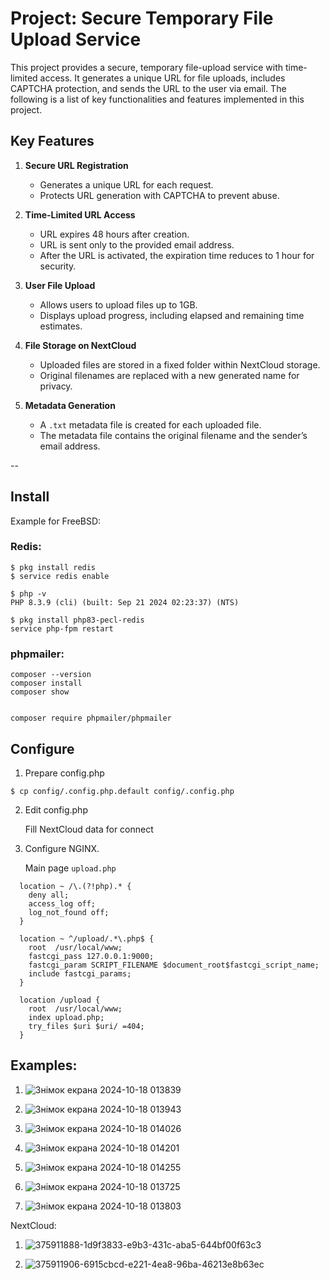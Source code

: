 # Project: Secure Temporary File Upload Service

This project provides a secure, temporary file-upload service with time-limited access. It generates a unique URL for file uploads, includes CAPTCHA protection, and sends the URL to the user via email. The following is a list of key functionalities and features implemented in this project.

## Key Features

1. **Secure URL Registration**  
   - Generates a unique URL for each request.
   - Protects URL generation with CAPTCHA to prevent abuse.

2. **Time-Limited URL Access**  
   - URL expires 48 hours after creation.
   - URL is sent only to the provided email address.
   - After the URL is activated, the expiration time reduces to 1 hour for security.

3. **User File Upload**  
   - Allows users to upload files up to 1GB.
   - Displays upload progress, including elapsed and remaining time estimates.

4. **File Storage on NextCloud**  
   - Uploaded files are stored in a fixed folder within NextCloud storage.
   - Original filenames are replaced with a new generated name for privacy.

5. **Metadata Generation**  
   - A `.txt` metadata file is created for each uploaded file.
   - The metadata file contains the original filename and the sender’s email address.


--


## Install

Example for FreeBSD:

### Redis:

```
$ pkg install redis
$ service redis enable

$ php -v
PHP 8.3.9 (cli) (built: Sep 21 2024 02:23:37) (NTS)

$ pkg install php83-pecl-redis
service php-fpm restart
```

### phpmailer:

```
composer --version
composer install
composer show


composer require phpmailer/phpmailer
```

## Configure

1. Prepare config.php

```
$ cp config/.config.php.default config/.config.php
```

2. Edit config.php

   Fill NextCloud data for connect

3. Configure NGINX.

   Main page `upload.php`

```nginx
  location ~ /\.(?!php).* {
    deny all;
    access_log off;
    log_not_found off;
  }

  location ~ ^/upload/.*\.php$ {
    root  /usr/local/www;
    fastcgi_pass 127.0.0.1:9000;
    fastcgi_param SCRIPT_FILENAME $document_root$fastcgi_script_name;
    include fastcgi_params;
  }

  location /upload {
    root  /usr/local/www;
    index upload.php;
    try_files $uri $uri/ =404;
  }
```

## Examples:

1. ![Знімок екрана 2024-10-18 013839](https://github.com/user-attachments/assets/88acccde-9687-4562-8e29-6e0e64044be2)

2. ![Знімок екрана 2024-10-18 013943](https://github.com/user-attachments/assets/650a6c4d-e090-4a70-be13-ab6f2817ae2e)

3. ![Знімок екрана 2024-10-18 014026](https://github.com/user-attachments/assets/decb04aa-6981-477f-b9a8-096c2b6e37bc)

4. ![Знімок екрана 2024-10-18 014201](https://github.com/user-attachments/assets/2d5bb553-5f7d-409f-a6d7-a05e451d4d6b)
5. ![Знімок екрана 2024-10-18 014255](https://github.com/user-attachments/assets/7e872aef-76f9-4ad0-823a-8ded9155f4f8)
6. ![Знімок екрана 2024-10-18 013725](https://github.com/user-attachments/assets/0152b2e4-723e-45e2-8861-50446e2f5d1e)
7. ![Знімок екрана 2024-10-18 013803](https://github.com/user-attachments/assets/b967a265-2cfd-433f-81ca-c5e0eb5d790b)


NextCloud:

1. ![375911888-1d9f3833-e9b3-431c-aba5-644bf00f63c3](https://github.com/user-attachments/assets/d90d6c35-d06a-4bc3-b328-81e7831a806f)

2. ![375911906-6915cbcd-e221-4ea8-96ba-46213e8b63ec](https://github.com/user-attachments/assets/c202d6e3-586b-4152-835a-5a2c6747556c)

